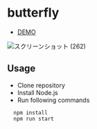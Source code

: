 # butterfly

* <a href="https://hisamikurita.github.io/butterfly/dist/">DEMO</a>

![スクリーンショット (262)](https://user-images.githubusercontent.com/47776346/82429256-914a7700-9ac6-11ea-9291-53300fe3c581.png)

## Usage
* Clone repository<br>
* Install Node.js<br>
* Run following commands<br>
```
  npm install  
  npm run start  
```
